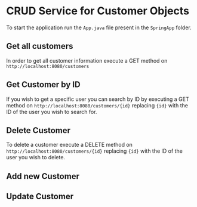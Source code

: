 # CRUD Service for Customer Objects

To start the application run the `App.java` file present in the `SpringApp` folder.

## Get all customers
In order to get all customer information execute a GET method on `http://localhost:8080/customers`

## Get Customer by ID
If you wish to get a specific user you can search by ID by executing a GET method on `http://localhost:8080/customers/{id}` replacing `{id}` with the ID of the user you wish to search for.

## Delete Customer
To delete a customer execute a DELETE method on `http://localhost:8080/customers/{id}` replacing `{id}` with the ID of the user you wish to delete.

## Add new Customer


## Update Customer
